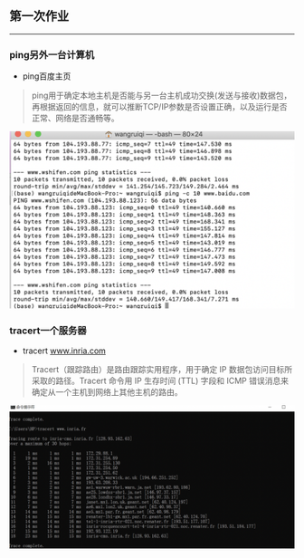 ## 第一次作业

 * * *

 ### ping另外一台计算机
  * ping百度主页
 > ping用于确定本地主机是否能与另一台主机成功交换(发送与接收)数据包，再根据返回的信息，就可以推断TCP/IP参数是否设置正确，以及运行是否正常、网络是否通畅等。

<img src="ping.png" width="%">

 ### tracert一个服务器
 * tracert www.inria.com
 > Tracert（跟踪路由）是路由跟踪实用程序，用于确定 IP 数据包访问目标所采取的路径。Tracert 命令用 IP 生存时间 (TTL) 字段和 ICMP 错误消息来确定从一个主机到网络上其他主机的路由。


 <img src="tracert.png" width="%">
